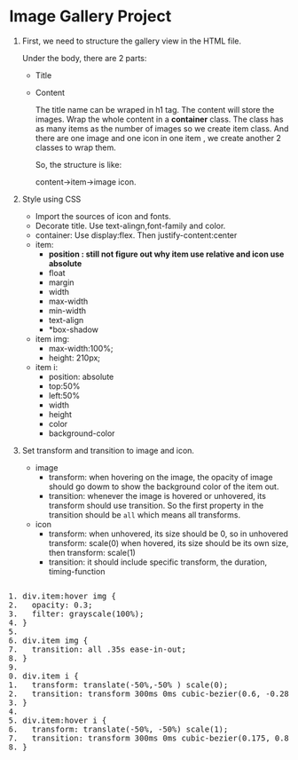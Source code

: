 <html lang="en"><head>
    <meta charset="UTF-8">
    <title></title>
<style id="system" type="text/css">body{}</style><style id="custom" type="text/css"></style></head>
<body marginheight="0"><h1>Image Gallery Project</h1>
<ol>
<li><p>First, we need to structure the gallery view in the HTML file.</p>
<p> Under the body, there are 2 parts:</p>
<ul>
<li>Title </li>
<li><p>Content</p>
<p>The title name can be wraped in h1 tag.
The content will store the images. Wrap the whole content in a <strong>container</strong> class. The class has
as many items as the number of images so we create item class.
And there are one image and one icon in one item , we create another 2 classes to wrap them.</p>
<p>So, the structure is like:</p>
<p>content-&gt;item-&gt;image icon.</p>
</li>
</ul>
</li>
<li><p>Style using CSS</p>
<ul>
<li>Import the sources of icon and fonts.</li>
<li>Decorate title.  Use text-alingn,font-family and color.</li>
<li>container: Use display:flex. Then justify-content:center</li>
<li>item:  <ul>
<li><strong>position : still not figure out why item use relative and icon use absolute</strong></li>
<li>float</li>
<li>margin</li>
<li>width</li>
<li>max-width</li>
<li>min-width</li>
<li>text-align</li>
<li>*box-shadow</li>
</ul>
</li>
<li>item img:<ul>
<li>max-width:100%;</li>
<li>height: 210px;</li>
</ul>
</li>
<li>item i:<ul>
<li>position: absolute</li>
<li>top:50%</li>
<li>left:50%</li>
<li>width</li>
<li>height</li>
<li>color</li>
<li>background-color</li>
</ul>
</li>
</ul>
</li>
<li><p>Set transform and transition to image and icon.</p>
<ul>
<li>image<ul>
<li>transform:
when hovering on the image, the opacity of image should go dowm to show the background 
color of the item out.</li>
<li>transition:
whenever  the image is hovered or unhovered, its transform should use transition.
So the first property in the transition should be <code>all</code> which means all transforms.</li>
</ul>
</li>
<li>icon<ul>
<li>transform:
when unhovered, its size should be 0, so in unhovered transform: scale(0)
when hovered, its size should be its own size, then transform: scale(1)</li>
<li>transition: it should include specific transform, the duration, timing-function</li>
</ul>
</li>
</ul>
</li>
</ol>
<pre><ol class="hibot"><li rel="0">div.item:hover&nbsp;img&nbsp;{&nbsp;</li><li rel="1">&nbsp;&nbsp;opacity:&nbsp;<span class="num">0.3</span>;&nbsp;</li><li rel="1">&nbsp;&nbsp;filter:&nbsp;grayscale(<span class="num">100</span>%);&nbsp;</li><li rel="1">}&nbsp;</li><li rel="0">&nbsp;</li><li rel="0">div.item&nbsp;img&nbsp;{&nbsp;</li><li rel="1">&nbsp;&nbsp;transition:&nbsp;<span class="val">all</span>&nbsp;<span class="num">.35</span>s&nbsp;ease-in-out;&nbsp;</li><li rel="1">}&nbsp;</li><li rel="0">&nbsp;</li><li rel="0">div.item&nbsp;i&nbsp;{&nbsp;</li><li rel="1">&nbsp;&nbsp;transform:&nbsp;translate(-<span class="num">50</span>%,-<span class="num">50</span>%&nbsp;)&nbsp;scale(<span class="num">0</span>);&nbsp;</li><li rel="1">&nbsp;&nbsp;transition:&nbsp;transform&nbsp;<span class="num">300</span>ms&nbsp;<span class="num">0</span>ms&nbsp;cubic-bezier(<span class="num">0.6</span>,&nbsp;-<span class="num">0.28</span>,&nbsp;<span class="num">0.735</span>,&nbsp;<span class="num">0.045</span>);&nbsp;</li><li rel="1">}&nbsp;</li><li rel="0">&nbsp;</li><li rel="0">div.item:hover&nbsp;i&nbsp;{&nbsp;</li><li rel="1">&nbsp;&nbsp;transform:&nbsp;translate(-<span class="num">50</span>%,&nbsp;-<span class="num">50</span>%)&nbsp;scale(<span class="num">1</span>);&nbsp;</li><li rel="1">&nbsp;&nbsp;transition:&nbsp;transform&nbsp;<span class="num">300</span>ms&nbsp;<span class="num">0</span>ms&nbsp;cubic-bezier(<span class="num">0.175</span>,&nbsp;<span class="num">0.885</span>,&nbsp;<span class="num">0.32</span>,&nbsp;<span class="num">1.275</span>);&nbsp;</li><li rel="1">}</li></ol><code class="lang-css" style="display: none;">div.item:hover img {
  opacity: 0.3;
  filter: grayscale(100%);
}

div.item img {
  transition: all .35s ease-in-out;
}

div.item i {
  transform: translate(-50%,-50% ) scale(0);
  transition: transform 300ms 0ms cubic-bezier(0.6, -0.28, 0.735, 0.045);
}

div.item:hover i {
  transform: translate(-50%, -50%) scale(1);
  transition: transform 300ms 0ms cubic-bezier(0.175, 0.885, 0.32, 1.275);
}</code></pre>
</body></html>